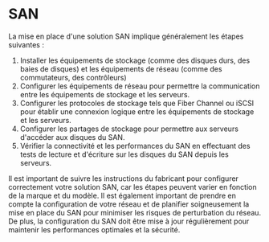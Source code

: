 # SAN

La mise en place d'une solution SAN implique généralement les étapes suivantes :

1. Installer les équipements de stockage (comme des disques durs, des baies de disques) et les équipements de réseau (comme des commutateurs, des contrôleurs)
2. Configurer les équipements de réseau pour permettre la communication entre les équipements de stockage et les serveurs.
3. Configurer les protocoles de stockage tels que Fiber Channel ou iSCSI pour établir une connexion logique entre les équipements de stockage et les serveurs.
4. Configurer les partages de stockage pour permettre aux serveurs d'accéder aux disques du SAN.
5. Vérifier la connectivité et les performances du SAN en effectuant des tests de lecture et d'écriture sur les disques du SAN depuis les serveurs.

Il est important de suivre les instructions du fabricant pour configurer correctement votre solution SAN, car les étapes peuvent varier en fonction de la marque et du modèle. Il est également important de prendre en compte la configuration de votre réseau et de planifier soigneusement la mise en place du SAN pour minimiser les risques de perturbation du réseau. De plus, la configuration du SAN doit être mise à jour régulièrement pour maintenir les performances optimales et la sécurité.
